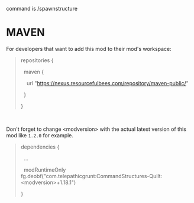 command is /spawnstructure

# MAVEN

For developers that want to add this mod to their mod's workspace:

<blockquote>repositories {

&nbsp; maven {

&nbsp; &nbsp; url "https://nexus.resourcefulbees.com/repository/maven-public/"

&nbsp; }

}</blockquote>

&nbsp;

Don't forget to change \<modversion> with the actual latest version of this mod like `1.2.0` for example.

<blockquote>dependencies {


&nbsp; ...


&nbsp; modRuntimeOnly fg.deobf("com.telepathicgrunt:CommandStructures-Quilt:\<modversion>+1.18.1")


}</blockquote>
